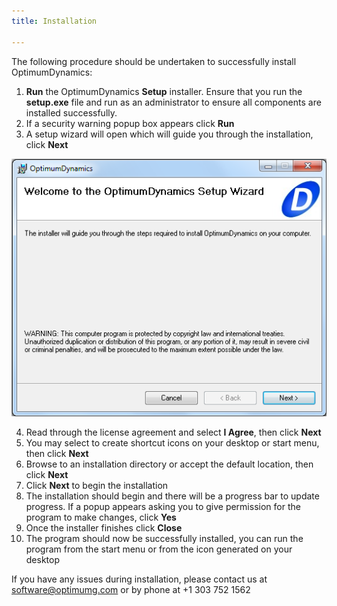 ```yaml
---
title: Installation

---
```


The following procedure should be undertaken to successfully install OptimumDynamics:

1. __Run__ the OptimumDynamics __Setup__ installer.  Ensure that you run the __setup.exe__ file and run as an administrator to ensure all components are installed successfully.
2. If a security warning popup box appears click __Run__
3. A setup wizard will open which will guide you through the installation, click __Next__

![Installation](../img/installation_wizard.png)

4. Read through the license agreement and select __I Agree__, then click __Next__
5. You may select to create shortcut icons on your desktop or start menu, then click __Next__
6. Browse to an installation directory or accept the default location, then click __Next__ 
7. Click __Next__ to begin the installation
8. The installation should begin and there will be a progress bar to update progress.  If a popup appears asking you to give permission for the program to make changes, click __Yes__
9. Once the installer finishes click __Close__
10. The program should now be successfully installed, you can run the program from the start menu or from the icon generated on your desktop

If you have any issues during installation, please contact us at software@optimumg.com or by phone at +1 303 752 1562